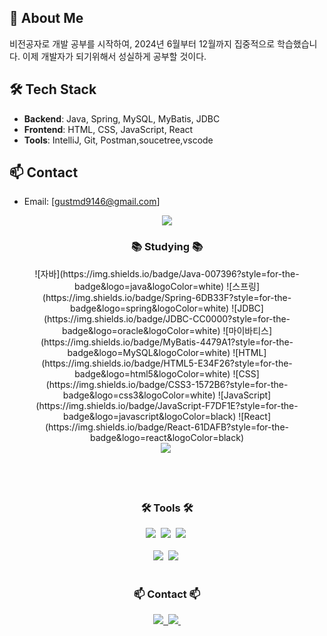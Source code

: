 ## 🚀 About Me
비전공자로 개발 공부를 시작하여, 2024년 6월부터 12월까지 집중적으로 학습했습니다.
이제 개발자가 되기위해서 성실하게 공부할 것이다.


## 🛠️ Tech Stack
- **Backend**: Java, Spring, MySQL, MyBatis, JDBC  
- **Frontend**: HTML, CSS, JavaScript, React  
- **Tools**: IntelliJ, Git, Postman,soucetree,vscode

## 📫 Contact
- Email: [gustmd9146@gmail.com]
<!--타이틀 부분-->
<div align="center">
  <img src="https://capsule-render.vercel.app/api?type=waving&color=auto&height=300&section=header&text=Hi,%20I'm%20Kim%20keny&fontSize=90" />
  </div>

<!--내용 부분-->
<h3 align="center">📚 Studying 📚</h3>
<div align="center">
  ![자바](https://img.shields.io/badge/Java-007396?style=for-the-badge&logo=java&logoColor=white) 
  ![스프링](https://img.shields.io/badge/Spring-6DB33F?style=for-the-badge&logo=spring&logoColor=white) 
  ![JDBC](https://img.shields.io/badge/JDBC-CC0000?style=for-the-badge&logo=oracle&logoColor=white) 
  ![마이바티스](https://img.shields.io/badge/MyBatis-4479A1?style=for-the-badge&logo=MySQL&logoColor=white) 
  ![HTML](https://img.shields.io/badge/HTML5-E34F26?style=for-the-badge&logo=html5&logoColor=white) 
  ![CSS](https://img.shields.io/badge/CSS3-1572B6?style=for-the-badge&logo=css3&logoColor=white) 
  ![JavaScript](https://img.shields.io/badge/JavaScript-F7DF1E?style=for-the-badge&logo=javascript&logoColor=black) 
  ![React](https://img.shields.io/badge/React-61DAFB?style=for-the-badge&logo=react&logoColor=black)
</div>

<div align="center">
  <img src="https://img.shields.io/badge/css3-1572B6.svg?style=for-the-badge&logo=css3&logoColor=white" />&nbsp
</div>

<br>

<br>

<br>

<h3 align="center">🛠 Tools 🛠</h3>
<div align="center">
  <img src="https://img.shields.io/badge/git-F05033.svg?style=for-the-badge&logo=git&logoColor=white" />&nbsp
  <img src="https://img.shields.io/badge/github-181717.svg?style=for-the-badge&logo=github&logoColor=white" />&nbsp
  <img src="https://img.shields.io/badge/Notion-F3F3F3.svg?style=for-the-badge&logo=notion&logoColor=black" />&nbsp
</div>


<br>

<div align="center">
  <img src="https://img.shields.io/badge/VSCode-2C2C32.svg?style=for-the-badge&logo=visual-studio-code&logoColor=22ABF3" />&nbsp
  <img src="https://img.shields.io/badge/jupyter-2C2C32.svg?style=for-the-badge&logo=jupyter&logoColor=F37726" />&nbsp
<!--   <img src="https://img.shields.io/badge/Colab-2C2C32.svg?style=for-the-badge&logo=googlecolab&logoColor=F9AB00" />&nbsp -->
</div>

<br>

<h3 align="center">📫 Contact 📫</h3>
<div align="center">
  <a href="https://velog.io/@oka1313">
    <img src="https://img.shields.io/badge/Velog-1EBC8F?style=for-the-badge&logo=velog&logoColor=white" />&nbsp
  </a>
  <a href="mailto:oka1313@gmail.com">
    <img
      src="https://img.shields.io/badge/oka1313@gmail.com-D14836?style=for-the-badge&logo=gmail&logoColor=white"/>&nbsp
  </a>
</div>
